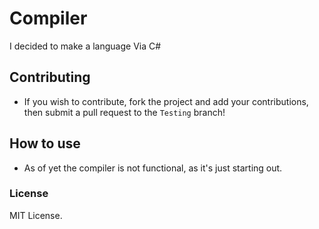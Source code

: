 # Compiler
I decided to make a language Via C#

## Contributing

* If you wish to contribute, fork the project and add your contributions, then submit a pull request to the ` Testing ` branch!

## How to use
* As of yet the compiler is not functional, as it's just starting out.


### License
MIT License.
